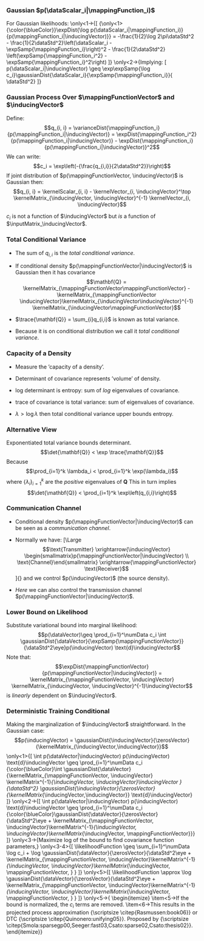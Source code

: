 ### Gaussian $p(\dataScalar_i|\mappingFunction_i)$

For Gaussian likelihoods: \only<1->{\[
  {\only<1>{\color{\blueColor}}\expDist{\log p(\dataScalar_i|\mappingFunction_i)}{p(\mappingFunction_i|\inducingVector)}} = -\frac{1}{2}\log 2\pi\dataStd^2 - \frac{1}{2\dataStd^2}\left(\dataScalar_i - \expSamp{\mappingFunction_i}\right)^2 - \frac{1}{2\dataStd^2} \left(\expSamp{\mappingFunction_i^2} - \expSamp{\mappingFunction_i}^2\right)
  \]} \only<2->{Implying:
    \[
  p(\dataScalar_i|\inducingVector) \geq \exp\expSamp{\log c_i}\gaussianDist{\dataScalar_i}{\expSamp{\mappingFunction_i}}{ \dataStd^2}
  \]}

### Gaussian Process Over $\mappingFunctionVector$ and $\inducingVector$

Define:
$$q_{i, i} = \varianceDist{\mappingFunction_i}{p(\mappingFunction_i|\inducingVector)} = \expDist{\mappingFunction_i^2}{p(\mappingFunction_i|\inducingVector)} - \expDist{\mappingFunction_i}{p(\mappingFunction_i|\inducingVector)}^2$$
We can write: $$c_i = \exp\left(-{\frac{q_{i,i}}{2\dataStd^2}}\right)$$
If joint distribution of $p(\mappingFunctionVector, \inducingVector)$ is
Gaussian then:
$$q_{i, i} = \kernelScalar_{i, i} - \kernelVector_{i, \inducingVector}^\top \kernelMatrix_{\inducingVector, \inducingVector}^{-1} \kernelVector_{i, \inducingVector}$$

$c_i$ is not a function of $\inducingVector$ but *is* a function of
$\inputMatrix_\inducingVector$.

<!--frame end-->
<!--frame start-->
### Total Conditional Variance

-   The sum of $q_{i,i}$ is the *total conditional variance*.

-   If conditional density $p(\mappingFunctionVector|\inducingVector)$
    is Gaussian then it has covariance
    $$\mathbf{Q} = \kernelMatrix_{\mappingFunctionVector\mappingFunctionVector} - \kernelMatrix_{\mappingFunctionVector \inducingVector}\kernelMatrix_{\inducingVector\inducingVector}^{-1} \kernelMatrix_{\inducingVector\mappingFunctionVector}$$

-   $\trace{\mathbf{Q}} = \sum_{i}q_{i,i}$ is known as total variance.

-   Because it is on conditional distribution we call it *total
    conditional variance*.

<!--frame end-->
<!--frame start-->
### Capacity of a Density

-   Measure the ’capacity of a density’.

-   Determinant of covariance represents ’volume’ of density.

-   log determinant is entropy: sum of *log* eigenvalues of covariance.

-   trace of covariance is total variance: sum of eigenvalues of
    covariance.

-   $\lambda > \log \lambda$ then total conditional variance upper
    bounds entropy.

<!--frame end-->
<!--frame start-->
### Alternative View

Exponentiated total variance bounds determinant.
$$\det{\mathbf{Q}} < \exp \trace{\mathbf{Q}}$$ Because
$$\prod_{i=1}^k \lambda_i < \prod_{i=1}^k \exp(\lambda_i)$$ where
$\{\lambda_i\}_{i=1}^k$ are the *positive* eigenvalues of $\mathbf{Q}$
This in turn implies
$$\det{\mathbf{Q}} < \prod_{i=1}^k \exp\left(q_{i,i}\right)$$

<!--frame end-->
<!--frame start-->
### Communication Channel

-   Conditional density $p(\mappingFunctionVector|\inducingVector)$ can
    be seen as a *communication channel*.

-   Normally we have: [\Large
    $$\text{Transmitter} \xrightarrow{\inducingVector} \begin{smallmatrix}p(\mappingFunctionVector|\inducingVector) \\ \text{Channel}\end{smallmatrix} \xrightarrow{\mappingFunctionVector} \text{Receiver}$$]{}
    and we control $p(\inducingVector)$ (the source density).

-   *Here* we can also control the transmission channel
    $p(\mappingFunctionVector|\inducingVector)$.

<!--frame end-->
<!--frame start-->
### Lower Bound on Likelihood

Substitute variational bound into marginal likelihood:
$$p(\dataVector)\geq \prod_{i=1}^\numData c_i \int \gaussianDist{\dataVector}{\expSamp{\mappingFunctionVector}}{\dataStd^2\eye}p(\inducingVector) \text{d}\inducingVector$$
Note that:
$$\expDist{\mappingFunctionVector}{p(\mappingFunctionVector|\inducingVector)} = \kernelMatrix_{\mappingFunctionVector, \inducingVector} \kernelMatrix_{\inducingVector, \inducingVector}^{-1}\inducingVector$$
is *linearly* dependent on $\inducingVector$.

<!--frame end-->
<!--frame start-->
### Deterministic Training Conditional

Making the marginalization of $\inducingVector$ straightforward. In the
Gaussian case:
$$p(\inducingVector) = \gaussianDist{\inducingVector}{\zerosVector}{\kernelMatrix_{\inducingVector,\inducingVector}}$$
\only<1>{\[
    \int p(\dataVector|\inducingVector) p(\inducingVector) \text{d}\inducingVector  \geq \prod_{i=1}^\numData c_i {\color{\blueColor}\int \gaussianDist{\dataVector}{\kernelMatrix_{\mappingFunctionVector, \inducingVector} \kernelMatrix^{-1}_{\inducingVector, \inducingVector}\inducingVector }{\dataStd^2} \gaussianDist{\inducingVector}{\zerosVector}{\kernelMatrix_{\inducingVector,\inducingVector}} \text{d}\inducingVector} \]}
\only<2->{\[
    \int p(\dataVector|\inducingVector) p(\inducingVector) \text{d}\inducingVector \geq \prod_{i=1}^\numData c_i {\color{\blueColor}\gaussianDist{\dataVector}{\zerosVector}{\dataStd^2\eye + \kernelMatrix_{\mappingFunctionVector, \inducingVector}\kernelMatrix^{-1}_{\inducingVector, \inducingVector}\kernelMatrix_{\inducingVector, \mappingFunctionVector}}} \]}
\only<3->{Maximize log of the bound to find covariance function parameters,}
\only<3-4>{\[
    \likelihoodFunction \geq \sum_{i=1}^\numData \log c_i + \log \gaussianDist{\dataVector}{\zerosVector}{\dataStd^2\eye + \kernelMatrix_{\mappingFunctionVector, \inducingVector}\kernelMatrix^{-1}_{\inducingVector, \inducingVector}\kernelMatrix_{\inducingVector, \mappingFunctionVector, } }
    \]} \only<5>{\[
    \likelihoodFunction \approx \log \gaussianDist{\dataVector}{\zerosVector}{\dataStd^2\eye + \kernelMatrix_{\mappingFunctionVector, \inducingVector}\kernelMatrix^{-1}_{\inducingVector, \inducingVector}\kernelMatrix_{\inducingVector, \mappingFunctionVector, } }
    \]} \only<5->{
    \begin{itemize}
      \item<5->If the bound is normalized, the $c_i$ terms are removed.
      \item<6->This results in the projected process approximation {\scriptsize \citep{Rasmussen:book06}} or DTC {\scriptsize \citep{Quinonero:unifying05}}. Proposed by {\scriptsize \citep{Smola:sparsegp00,Seeger:fast03,Csato:sparse02,Csato:thesis02}}.
      \end{itemize}}

<!--frame end-->

